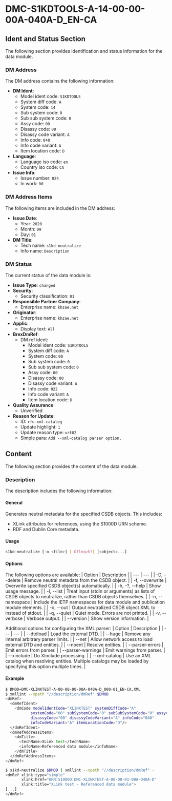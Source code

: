 # DMC-S1KDTOOLS-A-14-00-00-00A-040A-D_EN-CA
## Ident and Status Section
The following section provides identification and status information for the data module.

### DM Address
The DM address contains the following information:
* **DM Ident**: 
  + Model ident code: `S1KDTOOLS`
  + System diff code: `A`
  + System code: `14`
  + Sub system code: `0`
  + Sub sub system code: `0`
  + Assy code: `00`
  + Disassy code: `00`
  + Disassy code variant: `A`
  + Info code: `040`
  + Info code variant: `A`
  + Item location code: `D`
* **Language**: 
  + Language iso code: `en`
  + Country iso code: `CA`
* **Issue Info**:
  + Issue number: `024`
  + In work: `00`

### DM Address Items
The following items are included in the DM address:
* **Issue Date**: 
  + Year: `2020`
  + Month: `09`
  + Day: `01`
* **DM Title**:
  + Tech name: `s1kd-neutralize`
  + Info name: `Description`

### DM Status
The current status of the data module is:
* **Issue Type**: `changed`
* **Security**: 
  + Security classification: `01`
* **Responsible Partner Company**:
  + Enterprise name: `khzae.net`
* **Originator**:
  + Enterprise name: `khzae.net`
* **Applic**:
  + Display text: `All`
* **BrexDmRef**:
  + DM ref ident:
    - Model ident code: `S1KDTOOLS`
    - System diff code: `A`
    - System code: `00`
    - Sub system code: `0`
    - Sub sub system code: `0`
    - Assy code: `00`
    - Disassy code: `00`
    - Disassy code variant: `A`
    - Info code: `022`
    - Info code variant: `A`
    - Item location code: `D`
* **Quality Assurance**:
  + Unverified
* **Reason for Update**:
  + ID: `rfu-xml-catalog`
  + Update highlight: `1`
  + Update reason type: `urt02`
  + Simple para: `Add --xml-catalog parser option.`

## Content
The following section provides the content of the data module.

### Description
The description includes the following information:
#### General
Generates neutral metadata for the specified CSDB objects. This includes:
* XLink attributes for references, using the S1000D URN scheme.
* RDF and Dublin Core metadata.

#### Usage
```bash
s1kd-neutralize [-o <file>] [-Dflnqvh?] [<object>...]
```

#### Options
The following options are available:
| Option | Description |
| --- | --- |
| -D, --delete | Remove neutral metadata from the CSDB object. |
| -f, --overwrite | Overwrite specified CSDB object(s) automatically. |
| -h, -?, --help | Show usage message. |
| -l, --list | Treat input (stdin or arguments) as lists of CSDB objects to neutralize, rather than CSDB objects themselves. |
| -n, --namespace | Include the IETP namespaces for data module and publication module elements. |
| -o, --out <file> | Output neutralized CSDB object XML to <file> instead of stdout. |
| -q, --quiet | Quiet mode. Errors are not printed. |
| -v, --verbose | Verbose output. |
| --version | Show version information. |

Additional options for configuring the XML parser:
| Option | Description |
| --- | --- |
| --dtdload | Load the external DTD. |
| --huge | Remove any internal arbitrary parser limits. |
| --net | Allow network access to load external DTD and entities. |
| --noent | Resolve entities. |
| --parser-errors | Emit errors from parser. |
| --parser-warnings | Emit warnings from parser. |
| --xinclude | Do XInclude processing. |
| --xml-catalog <file> | Use an XML catalog when resolving entities. Multiple catalogs may be loaded by specifying this option multiple times. |

#### Example
```bash
$ DMOD=DMC-XLINKTEST-A-00-00-00-00A-040A-D_000-01_EN-CA.XML
$ xmllint --xpath "//description/dmRef" $DMOD
<dmRef>
  <dmRefIdent>
    <dmCode modelIdentCode="XLINKTEST" systemDiffCode="A"
           systemCode="00" subSystemCode="0" subSubSystemCode="0" assyCode="01"
           disassyCode="00" disassyCodeVariant="A" infoCode="040"
           infoCodeVariant="A" itemLocationCode="D"/>
  </dmRefIdent>
  <dmRefAddressItems>
    <dmTitle>
      <techName>XLink test</techName>
      <infoName>Referenced data module</infoName>
    </dmTitle>
  </dmRefAddressItems>
</dmRef>

$ s1kd-neutralize $DMOD | xmllint --xpath "//description/dmRef" -
<dmRef xlink:type="simple"
       xlink:href="URN:S1000D:DMC-XLINKTEST-A-00-00-01-00A-040A-D"
       xlink:title="XLink test - Referenced data module">
[...]
</dmRef>
```